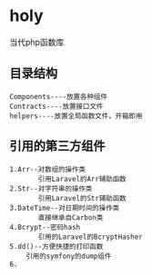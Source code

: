 # holy
当代php函数库

## 目录结构
    Components----放置各种组件
    Contracts----放置接口文件
    helpers----放置全局函数文件，开箱即用
## 引用的第三方组件
    1.Arr--对数组的操作类
           引用Laravel的Arr辅助函数
    2.Str--对字符串的操作类
           引用Laravel的Str辅助函数
    3.DateTime--对日期时间的操作类
           直接继承自Carbon类
    4.Bcrypt--密码hash
           引用的Laravel的BcryptHasher
    5.dd()--方便快捷的打印函数
        引用的symfony的dump组件
    6.
            
